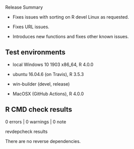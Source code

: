 
Release Summary

* Fixes issues with sorting on R devel Linux as requested.

* Fixes URL issues. 

* Introduces new functions and fixes other known issues. 



## Test environments

* local Windows 10 1903 x86_64, R 4.0.0 

* ubuntu 16.04.6 (on Travis), R 3.5.3

* win-builder (devel, release)

* MacOSX (GitHub Actions), R 4.0.0 

## R CMD check results

0 errors | 0 warnings | 0 note

revdepcheck results

There are  no reverse dependencies.

